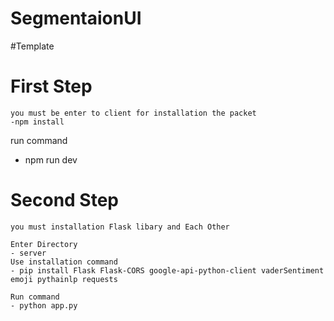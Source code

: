 # SegmentaionUI
#Template 


# First Step 
    you must be enter to client for installation the packet
    -npm install   
    
   run command 
   - npm run dev

# Second Step 
    you must installation Flask libary and Each Other

    Enter Directory 
    - server 
    Use installation command
    - pip install Flask Flask-CORS google-api-python-client vaderSentiment emoji pythainlp requests

    Run command 
    - python app.py
